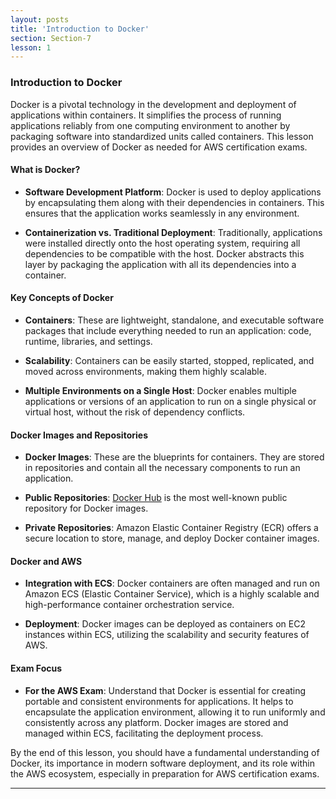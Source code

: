 ```yaml
---
layout: posts
title: 'Introduction to Docker'
section: Section-7
lesson: 1
---
```


### Introduction to Docker

Docker is a pivotal technology in the development and deployment of applications within containers. It simplifies the process of running applications reliably from one computing environment to another by packaging software into standardized units called containers. This lesson provides an overview of Docker as needed for AWS certification exams.

<!-- pagebreak -->

#### What is Docker?

- **Software Development Platform**: Docker is used to deploy applications by encapsulating them along with their dependencies in containers. This ensures that the application works seamlessly in any environment.

- **Containerization vs. Traditional Deployment**: Traditionally, applications were installed directly onto the host operating system, requiring all dependencies to be compatible with the host. Docker abstracts this layer by packaging the application with all its dependencies into a container.

<!-- pagebreak -->

#### Key Concepts of Docker

- **Containers**: These are lightweight, standalone, and executable software packages that include everything needed to run an application: code, runtime, libraries, and settings.

- **Scalability**: Containers can be easily started, stopped, replicated, and moved across environments, making them highly scalable.

- **Multiple Environments on a Single Host**: Docker enables multiple applications or versions of an application to run on a single physical or virtual host, without the risk of dependency conflicts.

<!-- pagebreak -->

#### Docker Images and Repositories

- **Docker Images**: These are the blueprints for containers. They are stored in repositories and contain all the necessary components to run an application.

- **Public Repositories**: [Docker Hub](https://hub.docker.com) is the most well-known public repository for Docker images.

- **Private Repositories**: Amazon Elastic Container Registry (ECR) offers a secure location to store, manage, and deploy Docker container images.

<!-- pagebreak -->

#### Docker and AWS

- **Integration with ECS**: Docker containers are often managed and run on Amazon ECS (Elastic Container Service), which is a highly scalable and high-performance container orchestration service.

- **Deployment**: Docker images can be deployed as containers on EC2 instances within ECS, utilizing the scalability and security features of AWS.

#### Exam Focus

- **For the AWS Exam**: Understand that Docker is essential for creating portable and consistent environments for applications. It helps to encapsulate the application environment, allowing it to run uniformly and consistently across any platform. Docker images are stored and managed within ECS, facilitating the deployment process.

By the end of this lesson, you should have a fundamental understanding of Docker, its importance in modern software deployment, and its role within the AWS ecosystem, especially in preparation for AWS certification exams.

---
